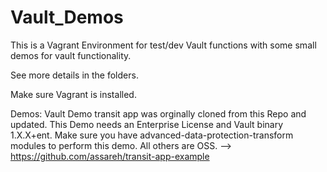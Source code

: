 # Vault_Demos
This is a Vagrant Environment for test/dev Vault functions with some small demos for vault functionality.

See more details in the folders. 

Make sure Vagrant is installed. 

Demos:
Vault Demo transit app  was orginally cloned from this Repo and updated. This Demo needs an Enterprise License and Vault binary 1.X.X+ent. Make sure you have advanced-data-protection-transform modules to perform this demo. All others are OSS. 
--> https://github.com/assareh/transit-app-example 